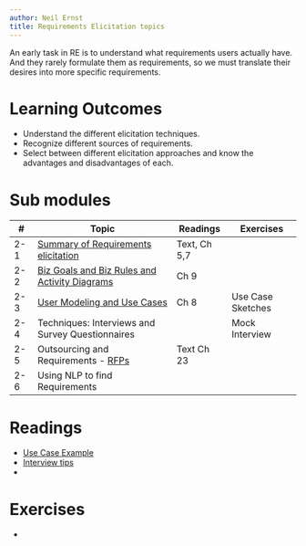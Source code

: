 ```yaml
---
author: Neil Ernst
title: Requirements Elicitation topics 
---
```

An early task in RE is to understand what requirements users actually have. And they rarely formulate them as requirements, so we must translate their desires into more specific requirements. 

# Learning Outcomes
- Understand the different elicitation techniques.
- Recognize different sources of requirements.
- Select between different elicitation approaches and know the advantages and disadvantages of each.

# Sub modules

| #   | Topic                                                                                   | Readings     | Exercises         |
| --- | --------------------------------------------------------------------------------------- | ------------ | ----------------- |
| 2-1 | [Summary of Requirements elicitation](popli-Requirement%20Elicitation%20Techniques.pdf) | Text, Ch 5,7 |                   |
| 2-2 | [Biz Goals and Biz Rules and Activity Diagrams](biz_rules.md)                           | Ch 9         |                   |
| 2-3 | [User Modeling and Use Cases](UseCases.pdf)                                             | Ch 8         | Use Case Sketches |
| 2-4 | Techniques: Interviews and Survey Questionnaires                                        |              | Mock Interview    |
| 2-5 | Outsourcing and Requirements - [RFPs](RFP_template.pdf)                                                           | Text Ch 23   |                   |
| 2-6 | Using NLP to find Requirements                                                          |              |                   |


# Readings
* [Use Case Example](Use%20Case%20example.pdf)
* [Interview tips](interview_tips.md)
* 

# Exercises
*  
